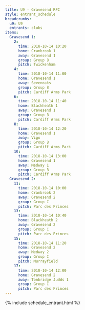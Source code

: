```yaml
---
title: U9 - Gravesend RFC
style: entrant_schedule
breadcrumbs:
  u9: U9
  entrants: clubs
items:
  Gravesend 1:
    2:
      time: 2018-10-14 10:20
      home: Cranbrook 1
      away: Gravesend 1
      group: Group B
      pitch: Twickenham
    4:
      time: 2018-10-14 11:00
      home: Gravesend 1
      away: Sevenoaks
      group: Group B
      pitch: Cardiff Arms Park
    6:
      time: 2018-10-14 11:40
      home: Blackheath 1
      away: Gravesend 1
      group: Group B
      pitch: Cardiff Arms Park
    8:
      time: 2018-10-14 12:20
      home: Gravesend 1
      away: Vigo
      group: Group B
      pitch: Cardiff Arms Park
    10:
      time: 2018-10-14 13:00
      home: Gravesend 1
      away: Medway 1
      group: Group B
      pitch: Cardiff Arms Park
  Gravesend 2:
    11:
      time: 2018-10-14 10:00
      home: Cranbrook 2
      away: Gravesend 2
      group: Group C
      pitch: Parc des Princes
    13:
      time: 2018-10-14 10:40
      home: Blackheath 2
      away: Gravesend 2
      group: Group C
      pitch: Parc des Princes
    15:
      time: 2018-10-14 11:20
      home: Gravesend 2
      away: Medway 2
      group: Group C
      pitch: Murrayfield
    17:
      time: 2018-10-14 12:00
      home: Gravesend 2
      away: Tonbridge Judds 1
      group: Group C
      pitch: Parc des Princes
---
```


{% include schedule_entrant.html %}
